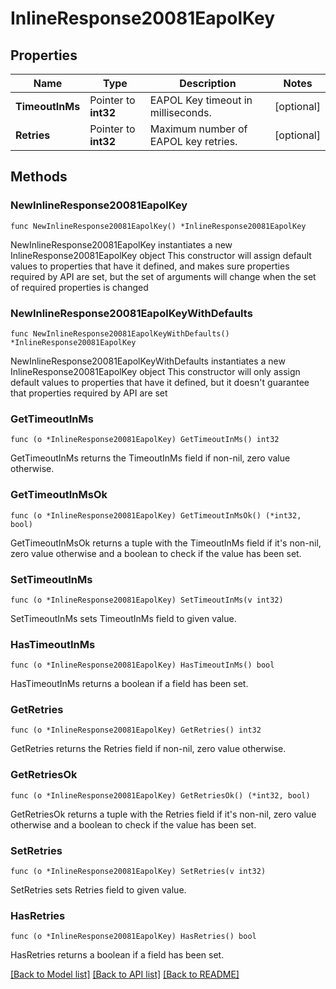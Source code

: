 # InlineResponse20081EapolKey

## Properties

Name | Type | Description | Notes
------------ | ------------- | ------------- | -------------
**TimeoutInMs** | Pointer to **int32** | EAPOL Key timeout in milliseconds. | [optional] 
**Retries** | Pointer to **int32** | Maximum number of EAPOL key retries. | [optional] 

## Methods

### NewInlineResponse20081EapolKey

`func NewInlineResponse20081EapolKey() *InlineResponse20081EapolKey`

NewInlineResponse20081EapolKey instantiates a new InlineResponse20081EapolKey object
This constructor will assign default values to properties that have it defined,
and makes sure properties required by API are set, but the set of arguments
will change when the set of required properties is changed

### NewInlineResponse20081EapolKeyWithDefaults

`func NewInlineResponse20081EapolKeyWithDefaults() *InlineResponse20081EapolKey`

NewInlineResponse20081EapolKeyWithDefaults instantiates a new InlineResponse20081EapolKey object
This constructor will only assign default values to properties that have it defined,
but it doesn't guarantee that properties required by API are set

### GetTimeoutInMs

`func (o *InlineResponse20081EapolKey) GetTimeoutInMs() int32`

GetTimeoutInMs returns the TimeoutInMs field if non-nil, zero value otherwise.

### GetTimeoutInMsOk

`func (o *InlineResponse20081EapolKey) GetTimeoutInMsOk() (*int32, bool)`

GetTimeoutInMsOk returns a tuple with the TimeoutInMs field if it's non-nil, zero value otherwise
and a boolean to check if the value has been set.

### SetTimeoutInMs

`func (o *InlineResponse20081EapolKey) SetTimeoutInMs(v int32)`

SetTimeoutInMs sets TimeoutInMs field to given value.

### HasTimeoutInMs

`func (o *InlineResponse20081EapolKey) HasTimeoutInMs() bool`

HasTimeoutInMs returns a boolean if a field has been set.

### GetRetries

`func (o *InlineResponse20081EapolKey) GetRetries() int32`

GetRetries returns the Retries field if non-nil, zero value otherwise.

### GetRetriesOk

`func (o *InlineResponse20081EapolKey) GetRetriesOk() (*int32, bool)`

GetRetriesOk returns a tuple with the Retries field if it's non-nil, zero value otherwise
and a boolean to check if the value has been set.

### SetRetries

`func (o *InlineResponse20081EapolKey) SetRetries(v int32)`

SetRetries sets Retries field to given value.

### HasRetries

`func (o *InlineResponse20081EapolKey) HasRetries() bool`

HasRetries returns a boolean if a field has been set.


[[Back to Model list]](../README.md#documentation-for-models) [[Back to API list]](../README.md#documentation-for-api-endpoints) [[Back to README]](../README.md)


